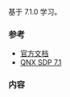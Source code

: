
基于 7.1.0 学习。

### 参考

- [官方文档](https://www.qnx.com/developers/docs/index.html)
- [QNX SDP 7.1](https://www.qnx.com/developers/docs/7.1/#com.qnx.doc.qnxsdp.nav/topic/programming.html)

### 内容

